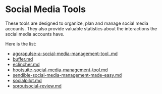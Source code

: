 # Social Media Tools

These tools are designed to organize, plan and manage social media accounts. They also provide valuable statistics about the interactions the social media accounts have.

Here is the list:

* [agorapulse-a-social-media-management-tool..md](../all-docs/remote-work-tools/agorapulse-a-social-media-management-tool..md "mention")
* [buffer.md](../all-docs/remote-work-tools/buffer.md "mention")
* [eclincher.md](../all-docs/remote-work-tools/eclincher.md "mention")
* [hootsuite-social-media-management-tool.md](../all-docs/remote-work-tools/hootsuite-social-media-management-tool.md "mention")
* [sendible-social-media-management-made-easy.md](../all-docs/remote-work-tools/sendible-social-media-management-made-easy.md "mention")
* [socialpilot.md](../all-docs/remote-work-tools/socialpilot.md "mention")
* [sproutsocial-review.md](../all-docs/remote-work-tools/sproutsocial-review.md "mention")
